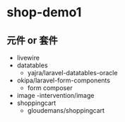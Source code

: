 # shop-demo1

## 元件 or 套件
- livewire
- datatables
    - yajra/laravel-datatables-oracle
- okipa/laravel-form-components
    - form composer 
- image 
    -intervention/image
- shoppingcart
    - gloudemans/shoppingcart

